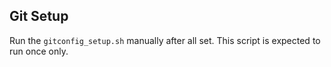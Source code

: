 ## Git Setup

Run the `gitconfig_setup.sh` manually after all set. This script is expected to run once only.

